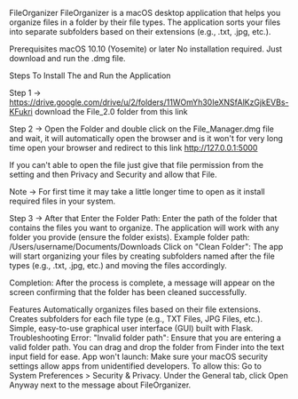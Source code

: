 FileOrganizer
FileOrganizer is a macOS desktop application that helps you organize files in a folder by their file types. The application sorts your files into separate subfolders based on their extensions (e.g., .txt, .jpg, etc.).


Prerequisites
macOS 10.10 (Yosemite) or later
No installation required. Just download and run the .dmg file.


Steps To Install The and Run the Application

Step 1 -> https://drive.google.com/drive/u/2/folders/11WOmYh30IeXNSfAlKzGjkEVBs-KFukri    download the File_2.0 folder from this link

Step 2 -> Open the Folder and double click on the File_Manager.dmg file and wait, it will automatically open the browser and is it won't for very long time open your browser and redirect to this link http://127.0.0.1:5000 

If you can't able to open the file just give that file permission from the setting and then Privacy and Security and allow that File.

Note -> For first time it may take a little longer time to open as it install required files in your system.

Step 3 -> After that Enter the Folder Path: Enter the path of the folder that contains the files you want to organize. The application will work with any folder you provide (ensure the folder exists).
Example folder path: /Users/username/Documents/Downloads
Click on "Clean Folder": The app will start organizing your files by creating subfolders named after the file types (e.g., .txt, .jpg, etc.) and moving the files accordingly.

Completion: After the process is complete, a message will appear on the screen confirming that the folder has been cleaned successfully.

Features
Automatically organizes files based on their file extensions.
Creates subfolders for each file type (e.g., TXT Files, JPG Files, etc.).
Simple, easy-to-use graphical user interface (GUI) built with Flask.
Troubleshooting
Error: "Invalid folder path": Ensure that you are entering a valid folder path. You can drag and drop the folder from Finder into the text input field for ease.
App won't launch: Make sure your macOS security settings allow apps from unidentified developers. To allow this:
Go to System Preferences > Security & Privacy.
Under the General tab, click Open Anyway next to the message about FileOrganizer.
